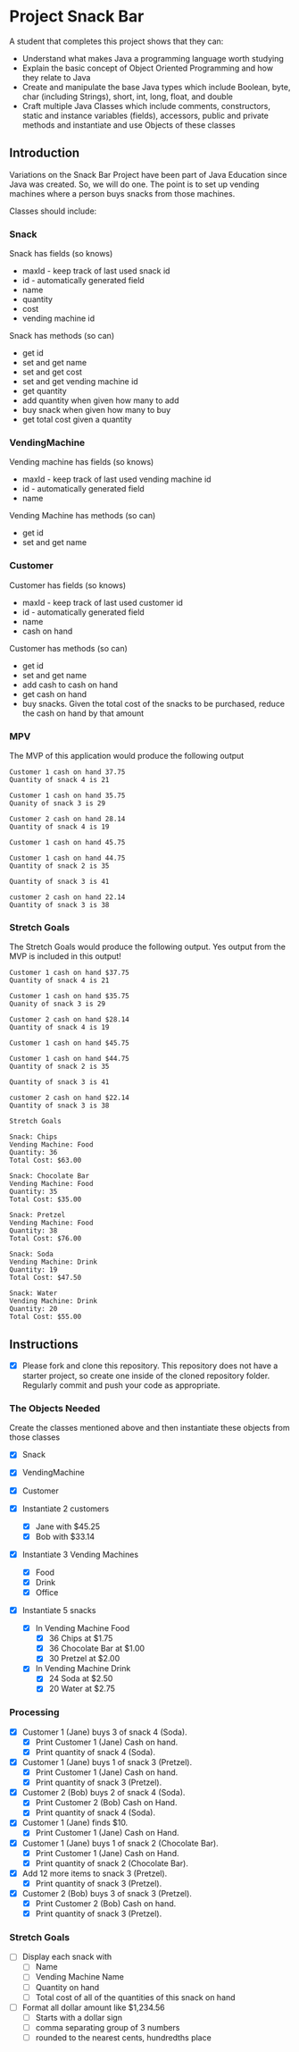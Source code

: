 # Project Snack Bar

A student that completes this project shows that they can:

* Understand what makes Java a programming language worth studying
* Explain the basic concept of Object Oriented Programming and how they relate to Java
* Create and manipulate the base Java types which include Boolean, byte, char (including Strings), short, int, long, float, and double
* Craft multiple Java Classes which include comments, constructors, static and instance variables (fields), accessors, public and private methods and instantiate and use Objects of these classes

## Introduction

Variations on the Snack Bar Project have been part of Java Education since Java was created. So, we will do one. The point is to set up vending machines where a person buys snacks from those machines.

Classes should include:

### Snack

Snack has fields (so knows)

* maxId - keep track of last used snack id
* id - automatically generated field
* name
* quantity
* cost
* vending machine id

Snack has methods (so can)

* get id
* set and get name
* set and get cost
* set and get vending machine id
* get quantity
* add quantity when given how many to add
* buy snack when given how many to buy
* get total cost given a quantity

### VendingMachine

Vending machine has fields (so knows)

* maxId - keep track of last used vending machine id
* id - automatically generated field
* name

Vending Machine has methods (so can)

* get id
* set and get name

### Customer

Customer has fields (so knows)

* maxId - keep track of last used customer id
* id - automatically generated field
* name
* cash on hand

Customer has methods (so can)

* get id
* set and get name
* add cash to cash on hand
* get cash on hand
* buy snacks. Given the total cost of the snacks to be purchased, reduce the cash on hand by that amount

### MPV

The MVP of this application would produce the following output

```TEXT
Customer 1 cash on hand 37.75
Quantity of snack 4 is 21

Customer 1 cash on hand 35.75
Quanity of snack 3 is 29

Customer 2 cash on hand 28.14
Quantity of snack 4 is 19

Customer 1 cash on hand 45.75

Customer 1 cash on hand 44.75
Quantity of snack 2 is 35

Quantity of snack 3 is 41

customer 2 cash on hand 22.14
Quantity of snack 3 is 38
```

### Stretch Goals

The Stretch Goals would produce the following output. Yes output from the MVP is included in this output!

```TEXT
Customer 1 cash on hand $37.75
Quantity of snack 4 is 21

Customer 1 cash on hand $35.75
Quanity of snack 3 is 29

Customer 2 cash on hand $28.14
Quantity of snack 4 is 19

Customer 1 cash on hand $45.75

Customer 1 cash on hand $44.75
Quantity of snack 2 is 35

Quantity of snack 3 is 41

customer 2 cash on hand $22.14
Quantity of snack 3 is 38

Stretch Goals

Snack: Chips
Vending Machine: Food
Quantity: 36
Total Cost: $63.00

Snack: Chocolate Bar
Vending Machine: Food
Quantity: 35
Total Cost: $35.00

Snack: Pretzel
Vending Machine: Food
Quantity: 38
Total Cost: $76.00

Snack: Soda
Vending Machine: Drink
Quantity: 19
Total Cost: $47.50

Snack: Water
Vending Machine: Drink
Quantity: 20
Total Cost: $55.00
```

## Instructions

* [X] Please fork and clone this repository. This repository does not have a starter project, so create one inside of the cloned repository folder. Regularly commit and push your code as appropriate.

### The Objects Needed

Create the classes mentioned above and then instantiate these objects from those classes

* [X] Snack
* [X] VendingMachine
* [X] Customer

* [X] Instantiate 2 customers
  * [X] Jane with $45.25
  * [X] Bob with $33.14

* [X] Instantiate 3 Vending Machines
  * [X] Food
  * [X] Drink
  * [X] Office

* [X] Instantiate 5 snacks
  * [X] In Vending Machine Food
    * [X] 36 Chips at $1.75
    * [X] 36 Chocolate Bar at $1.00
    * [X] 30 Pretzel at $2.00
  * [X] In Vending Machine Drink
    * [X] 24 Soda at $2.50
    * [X] 20 Water at $2.75

### Processing

* [X] Customer 1 (Jane) buys 3 of snack 4 (Soda).
  * [X] Print Customer 1 (Jane) Cash on hand.
  * [X] Print quantity of snack 4 (Soda).
* [X] Customer 1 (Jane) buys 1 of snack 3 (Pretzel).
  * [X] Print Customer 1 (Jane) Cash on hand.
  * [X] Print quantity of snack 3 (Pretzel).
* [X] Customer 2 (Bob) buys 2 of snack 4 (Soda).
  * [X] Print Customer 2 (Bob) Cash on Hand.
  * [X] Print quantity of snack 4 (Soda).
* [X] Customer 1 (Jane) finds $10.
  * [X] Print Customer 1 (Jane) Cash on Hand.
* [X] Customer 1 (Jane) buys 1 of snack 2 (Chocolate Bar).
  * [X] Print Customer 1 (Jane) Cash on Hand.
  * [X] Print quantity of snack 2 (Chocolate Bar).
* [X] Add 12 more items to snack 3 (Pretzel).
  * [X] Print quantity of snack 3 (Pretzel).
* [X] Customer 2 (Bob) buys 3 of snack 3 (Pretzel).
  * [X] Print Customer 2 (Bob) Cash on hand.
  * [X] Print quantity of snack 3 (Pretzel).

### Stretch Goals

* [ ] Display each snack with
  * [ ] Name
  * [ ] Vending Machine Name
  * [ ] Quantity on hand
  * [ ] Total cost of all of the quantities of this snack on hand
* [ ] Format all dollar amount like $1,234.56
  * [ ] Starts with a dollar sign
  * [ ] comma separating group of 3 numbers
  * [ ] rounded to the nearest cents, hundredths place
